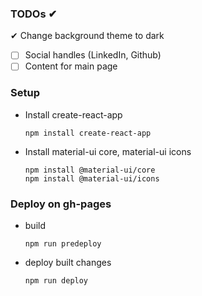 ### TODOs ✔
✔ Change background theme to dark
- [ ] Social handles (LinkedIn, Github)
- [ ] Content for main page

### Setup
* Install create-react-app
    ```
    npm install create-react-app
    ```

* Install material-ui core, material-ui icons
    ```
    npm install @material-ui/core
    npm install @material-ui/icons
    ```


### Deploy on gh-pages
* build
    ```
    npm run predeploy
    ```

* deploy built changes
    ```
    npm run deploy
    ```
